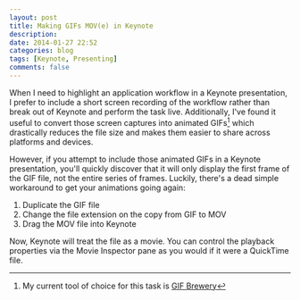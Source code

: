 ```yaml
---
layout: post
title: Making GIFs MOV(e) in Keynote
description: 
date: 2014-01-27 22:52
categories: blog
tags: [Keynote, Presenting]
comments: false
---
```


When I need to highlight an application workflow in a Keynote presentation, I prefer to include a short screen recording of the workflow rather than break out of Keynote and perform the task live. Additionally, I've found it useful to convert those screen captures into animated GIFs[^gifs] which drastically reduces the file size and makes them easier to share across platforms and devices.

However, if you attempt to include those animated GIFs in a Keynote presentation, you'll quickly discover that it will only display the first frame of the GIF file, not the entire series of frames.  Luckily, there's a dead simple workaround to get your animations going again:

1. Duplicate the GIF file
2. Change the file extension on the copy from GIF to MOV
3. Drag the MOV file into Keynote

Now, Keynote will treat the file as a movie. You can control the playback properties via the Movie Inspector pane as you would if it were a QuickTime file. 

[^gifs]: My current tool of choice for this task is [GIF Brewery](http://gifbrewery.com)